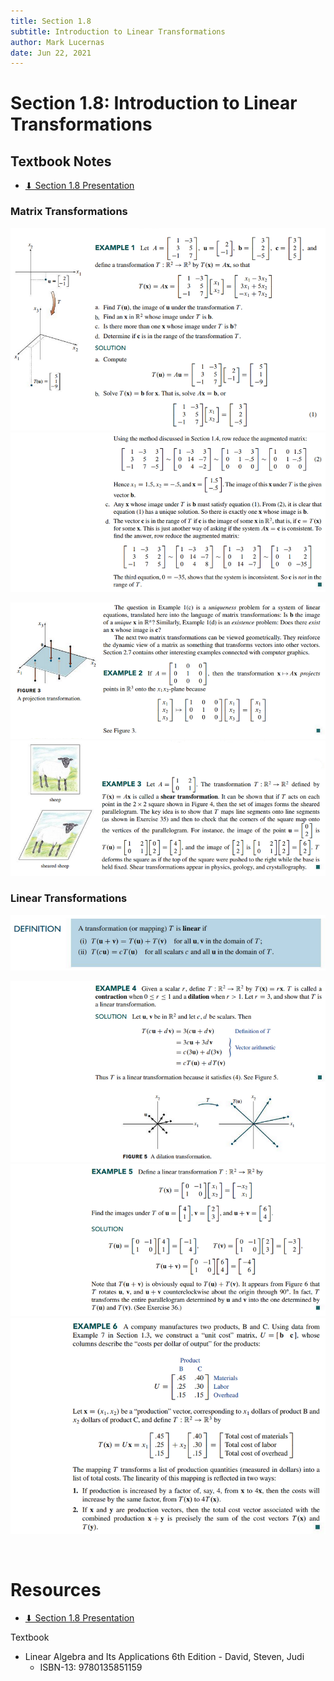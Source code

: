 ```yaml
---
title: Section 1.8
subtitle: Introduction to Linear Transformations
author: Mark Lucernas
date: Jun 22, 2021
---
```



# Section 1.8: Introduction to Linear Transformations

## Textbook Notes

- [⬇ Section 1.8 Presentation](file:../../../../../../files/summer-2021/MATH-254/notes/ch-1/sec_1-8/sec_1-8_presentation.pptx)

### Matrix Transformations

![Example 1.1](../../../../../../files/summer-2021/MATH-254/notes/ch-1/sec_1-8/sec_1-8_example_1-1.png)
![Example 1.2](../../../../../../files/summer-2021/MATH-254/notes/ch-1/sec_1-8/sec_1-8_example_1-2.png)

![Example 2](../../../../../../files/summer-2021/MATH-254/notes/ch-1/sec_1-8/sec_1-8_example_2.png)
![Example 3](../../../../../../files/summer-2021/MATH-254/notes/ch-1/sec_1-8/sec_1-8_example_3.png)

### Linear Transformations

![Definition](../../../../../../files/summer-2021/MATH-254/notes/ch-1/sec_1-8/sec_1-8_definition_linear_transformations.png)

![Example 4](../../../../../../files/summer-2021/MATH-254/notes/ch-1/sec_1-8/sec_1-8_example_4.png)
![Example 5](../../../../../../files/summer-2021/MATH-254/notes/ch-1/sec_1-8/sec_1-8_example_5.png)
![Example 6](../../../../../../files/summer-2021/MATH-254/notes/ch-1/sec_1-8/sec_1-8_example_6.png)

<br>

# Resources

- [⬇ Section 1.8 Presentation](file:../../../../../../files/summer-2021/MATH-254/notes/ch-1/sec_1-8/sec_1-8_presentation.pptx)

Textbook

+ Linear Algebra and Its Applications 6th Edition - David, Steven, Judi
  + ISBN-13: 9780135851159

